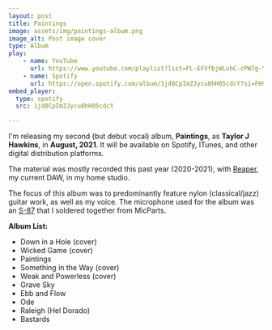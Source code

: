 ```yaml
---
layout: post
title: Paintings
image: assets/img/paintings-album.png
image_alt: Post image cover
type: Album
play:
    - name: YouTube
      url: https://www.youtube.com/playlist?list=PL-EFVfbjWLvbC-cPW7g-Yr9s3F2zmLy2_
    - name: Spotify
      url: https://open.spotify.com/album/1jd8CpImZJycu8hH05cdcY?si=FH9F740pR2Sedy6dX-uPZA
embed_player:
  type: spotify
  src: 1jd8CpImZJycu8hH05cdcY

---
```

I'm releasing my second (but debut vocal) album, **Paintings**, as **Taylor J Hawkins**, in **August, 2021**. 
It will be available on Spotify, ITunes, and other digital distribution platforms. 

The material was mostly recorded this past year (2020-2021), with [Reaper](https://www.reaper.fm/), my current DAW, in my home studio.

The focus of this album was to predominantly feature nylon (classical/jazz) guitar work, as well as my voice. 
The microphone used for the album was an [S-87](https://microphone-parts.com/collections/microphone-kits/products/s87-microphone-kit) that I soldered together from MicParts. 

**Album List:**  
- Down in a Hole (cover)
- Wicked Game (cover)
- Paintings
- Something in the Way (cover)
- Weak and Powerless (cover)
- Grave Sky
- Ebb and Flow
- Ode
- Raleigh (Hel Dorado)
- Bastards

